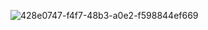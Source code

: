 ![428e0747-f4f7-48b3-a0e2-f598844ef669](https://github.com/lexand-dev/web-pan/assets/105961651/ef9762fe-2b6c-4849-b0e6-8784aca7bf35)